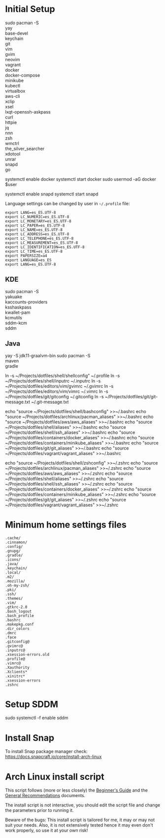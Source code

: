 
# Initial Setup

sudo pacman -S \
  yay \
  base-devel \
  keychain \
  git \
  vim \
  gvim \
  neovim \
  vagrant \
  docker \
  docker-compose \
  minikube \
  kubectl \
  virtualbox \
  aws-cli \
  xclip \
  xsel \
  lxqt-openssh-askpass \
  curl \
  httpie \
  jq \
  nnn \
  zsh \
  wmctrl \
  the_silver_searcher \
  xdotool \
  unrar \
  snapd \
  go

systemctl enable docker
systemctl start docker
sudo usermod -aG docker $user

systemctl enable snapd
systemctl start snapd

Language settings can be changed by user in `~/.profile` file:

```
export LANG=es_ES.UTF-8
export LC_NUMERIC=es_ES.UTF-8
export LC_MONETARY=es_ES.UTF-8
export LC_PAPER=es_ES.UTF-8
export LC_NAME=es_ES.UTF-8
export LC_ADDRESS=es_ES.UTF-8
export LC_TELEPHONE=es_ES.UTF-8
export LC_MEASUREMENT=es_ES.UTF-8
export LC_IDENTIFICATION=es_ES.UTF-8
export LC_TIME=es_ES.UTF-8
export PAPERSIZE=a4
export LANGUAGE=es_ES
export LANG=es_ES.UTF-8
```

## KDE
sudo pacman -S \
  yakuake \
  kaccounts-providers \
  ksshaskpass \
  kwallet-pam \
  kcmutils \
  sddm-kcm \
  sddm

## Java
yay -S jdk11-graalvm-bin
sudo pacman -S \
  maven \
  gradle

ln -s ~/Projects/dotfiles/shell/shellconfig" ~/.profile
ln -s ~/Projects/dotfiles/shell/inputrc ~/.inputrc
ln -s ~/Projects/dotfiles/editors/vim/gvimrc ~/.gvimrc
ln -s ~/Projects/dotfiles/editors/vim/vimrc ~/.vimrc
ln -s ~/Projects/dotfiles/git/gitconfig ~/.gitconfig
ln -s ~/Projects/dotfiles/git/git-message.txt ~/.git-message.txt

echo "source ~/Projects/dotfiles/shell/bashconfig" >>~/.bashrc
echo "source ~/Projects/dotfiles/archlinux/pacman_aliases" >>~/.bashrc
echo "source ~/Projects/dotfiles/aws/aws_aliases" >>~/.bashrc
echo "source ~/Projects/dotfiles/shell/aliases" >>~/.bashrc
echo "source ~/Projects/dotfiles/shell/ssh_aliases" >>~/.bashrc
echo "source ~/Projects/dotfiles/containers/docker_aliases" >>~/.bashrc
echo "source ~/Projects/dotfiles/containers/minikube_aliases" >>~/.bashrc
echo "source ~/Projects/dotfiles/git/git_aliases" >>~/.bashrc
echo "source ~/Projects/dotfiles/vagrant/vagrant_aliases" >>~/.bashrc

echo "source ~/Projects/dotfiles/shell/zshconfig" >>~/.zshrc
echo "source ~/Projects/dotfiles/archlinux/pacman_aliases" >>~/.zshrc
echo "source ~/Projects/dotfiles/aws/aws_aliases" >>~/.zshrc
echo "source ~/Projects/dotfiles/shell/aliases" >>~/.zshrc
echo "source ~/Projects/dotfiles/shell/ssh_aliases" >>~/.zshrc
echo "source ~/Projects/dotfiles/containers/docker_aliases" >>~/.zshrc
echo "source ~/Projects/dotfiles/containers/minikube_aliases" >>~/.zshrc
echo "source ~/Projects/dotfiles/git/git_aliases" >>~/.zshrc
echo "source ~/Projects/dotfiles/vagrant/vagrant_aliases" >>~/.zshrc

# Minimum home settings files

```
.cache/
.cinnamon/
.config/
.gnupg/
.gradle/
.icons/
.java/
.keychain/
.local/
.m2/
.mozilla/
.oh-my-zsh/
.pki/
.ssh/
.themes/
.vim/
.gtkrc-2.0
.bash_logout
.bash_profile
.bashrc
.makepkg.conf
.dir_colors
.dmrc
.face
.gitconfig@
.gvimrc@
.inputrc@
.xsession-errors.old
.profile@
.vimrc@
.Xauthority
.Xclients*
.xinitrc*
.xsession-errors
.zshrc
```

# Setup SDDM

sudo systemctl -f enable sddm

# Install Snap

To install Snap package manager check: https://docs.snapcraft.io/core/install-arch-linux

# Arch Linux install script

This script follows (more or less closely) the
[Beginner's Guide](https://wiki.archlinux.org/index.php/Beginners%27_Guide) and the
[General Recommendations](https://wiki.archlinux.org/index.php/General_Recommendations) documents.

The install script is not interactive, you should edit the script file and change the parameters
prior to running it.

Beware of the bugs: This install script is tailored for me, it may or may not suit your needs. Also,
it is not extensively tested hence it may even don't work properly, so use it at your own risk!

